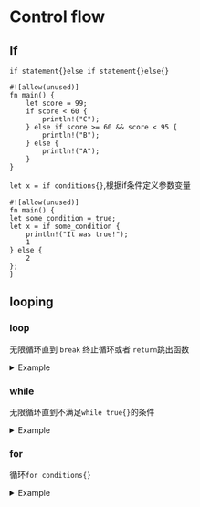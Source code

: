 # Control flow

## If
`if statement{}else if statement{}else{}`
```text
#![allow(unused)]
fn main() {
    let score = 99;
    if score < 60 {
        println!("C");
    } else if score >= 60 && score < 95 {
        println!("B");
    } else {
        println!("A");
    }
}
```

`let x = if conditions{}`,根据if条件定义参数变量

```text
#![allow(unused)]
fn main() {
let some_condition = true;
let x = if some_condition {
    println!("It was true!");
    1
} else {
    2
};
}
```

## looping
### loop
无限循环直到 `break` 终止循环或者 `return`跳出函数
<details>
<summary>Example</summary>

```text
#![allow(unused)]
fn main() {
let mut i = 10;
loop {
    if i == 0 {
        break;
    }
    println!("{i}...");
    i -= 1;
}
println!("Launch!");
}
```
</details>

### while
无限循环直到不满足`while true{}`的条件
<details>
<summary>Example</summary>

```text

#![allow(unused)]
fn main() {
let mut i = 10;
while i != 0 {
    println!("{i}...");
    i -= 1;
}
println!("Launch!");
}
```
</details>

### for
循环`for conditions{}`
<details>
<summary>Example</summary>
其中 `a..=b(a<=i<=b)`和`a..b(a<=i`<`b)` 表示遍历a~b，`=`表示终止条件是`<` 或者`<=`

`rev()`函数表示一次读取每个遍历值

```text

#![allow(unused)]
fn main() {
for i in (1..=10).rev() {
    if i % 2 == 0 {
        continue; //跳出本轮循环
    }
    println!("{i}...");
}
println!("Launch!");
}
```
</details>